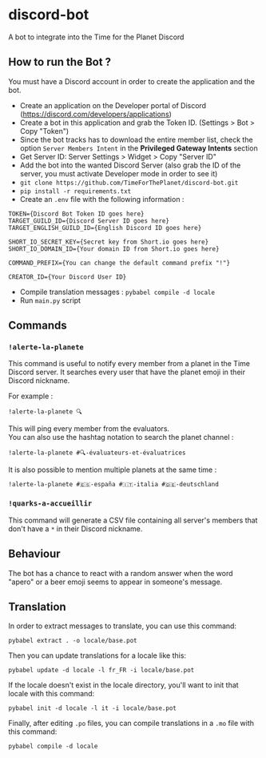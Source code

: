 # discord-bot
A bot to integrate into the Time for the Planet Discord

## How to run the Bot ?

You must have a Discord account in order to create the application and the bot.

- Create an application on the Developer portal of Discord (https://discord.com/developers/applications)
- Create a bot in this application and grab the Token ID. (Settings > Bot > Copy "Token")
- Since the bot tracks has to download the entire member list, check the option `Server Members Intent` in the **Privileged Gateway Intents** section
- Get Server ID: Server Settings > Widget > Copy "Server ID"
- Add the bot into the wanted Discord Server (also grab the ID of the server, you must activate Developer mode in order to see it)
- `git clone https://github.com/TimeForThePlanet/discord-bot.git`
- `pip install -r requirements.txt`
- Create an `.env` file with the following information :

```
TOKEN={Discord Bot Token ID goes here}
TARGET_GUILD_ID={Discord Server ID goes here}
TARGET_ENGLISH_GUILD_ID={English Discord ID goes here}

SHORT_IO_SECRET_KEY={Secret key from Short.io goes here}
SHORT_IO_DOMAIN_ID={Your domain ID from Short.io goes here}

COMMAND_PREFIX={You can change the default command prefix "!"}

CREATOR_ID={Your Discord User ID}
```

- Compile translation messages : `pybabel compile -d locale`
- Run `main.py` script

## Commands

### `!alerte-la-planete`

This command is useful to notify every member from a planet in the Time Discord server. It searches every user that have the planet emoji in their Discord nickname.

For example :

    !alerte-la-planete 🔍

This will ping every member from the evaluators.  
You can also use the hashtag notation to search the planet channel :

    !alerte-la-planete #🔍-évaluateurs-et-évaluatrices

It is also possible to mention multiple planets at the same time :

    !alerte-la-planete #🇪🇸-españa #🇮🇹-italia #🇩🇪-deutschland

### `!quarks-a-accueillir`

This command will generate a CSV file containing all server's members that don't have a `*` in their Discord nickname.

## Behaviour

The bot has a chance to react with a random answer when the word "apero" or a beer emoji seems to appear in someone's message.

## Translation

In order to extract messages to translate, you can use this command:

    pybabel extract . -o locale/base.pot

Then you can update translations for a locale like this:

    pybabel update -d locale -l fr_FR -i locale/base.pot

If the locale doesn't exist in the locale directory, you'll want to init that locale with this command:

    pybabel init -d locale -l it -i locale/base.pot

Finally, after editing `.po` files, you can compile translations in a `.mo` file with this command:

    pybabel compile -d locale